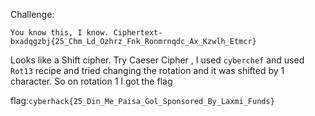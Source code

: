 Challenge:
```
You know this, I know. Ciphertext- bxadqgzbj{25_Chm_Ld_Ozhrz_Fnk_Ronmrnqdc_Ax_Kzwlh_Etmcr}
```

Looks like a Shift cipher. Try Caeser Cipher , I used ```cyberchef``` and used ```Rot13``` recipe and tried changing the rotation and it was shifted by 1 character. So on
rotation 1 I got the flag

flag:```cyberhack{25_Din_Me_Paisa_Gol_Sponsored_By_Laxmi_Funds}```
